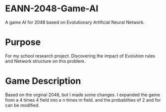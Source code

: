 # EANN-2048-Game-AI
A game AI for 2048 based on Evolutionary Artificial Neural Network.

# Purpose
For my school research project. Discovering the  impact of Evolution rules and Network structure on this problem.

# Game Description
Based on the orginal 2048, but I made some changes. I expanded the game from a 4 times 4 field into a n times m field.
and the probablities of 2 and for can be modified.
